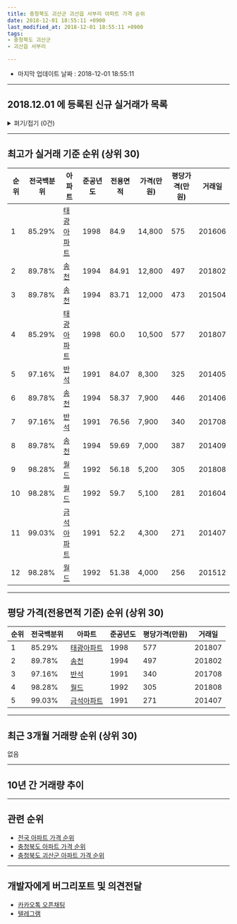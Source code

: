 ```yaml
---
title: 충청북도 괴산군 괴산읍 서부리 아파트 가격 순위
date: 2018-12-01 18:55:11 +0900
last_modified_at: 2018-12-01 18:55:11 +0900
tags:
- 충청북도 괴산군
- 괴산읍 서부리

---
```


* 마지막 업데이트 날짜 : 2018-12-01 18:55:11

---

## 2018.12.01 에 등록된 신규 실거래가 목록

<details>
<summary>펴기/접기 (0건)</summary>
<div markdown="1">

|아파트|전국백분위|준공년도|전용면적|가격(만원)|평당가격(만원)|거래일|
|---|---|---|---|---|---|---|
|없음|||||||


</div>
</details>

---

## 최고가 실거래 기준 순위 (상위 30)


|순위|전국백분위|아파트|준공년도|전용면적|가격(만원)|평당가격(만원)|거래일|
|---|---|---|---|---|---|---|---|
|1|85.29%|[태광아파트](https://search.naver.com/search.naver?query=%EC%B6%A9%EC%B2%AD%EB%B6%81%EB%8F%84+%EA%B4%B4%EC%82%B0%EA%B5%B0+%EA%B4%B4%EC%82%B0%EC%9D%8D+%EC%84%9C%EB%B6%80%EB%A6%AC+%ED%83%9C%EA%B4%91%EC%95%84%ED%8C%8C%ED%8A%B8)|1998|84.9|14,800|575|201606|
|2|89.78%|[송천](https://search.naver.com/search.naver?query=%EC%B6%A9%EC%B2%AD%EB%B6%81%EB%8F%84+%EA%B4%B4%EC%82%B0%EA%B5%B0+%EA%B4%B4%EC%82%B0%EC%9D%8D+%EC%84%9C%EB%B6%80%EB%A6%AC+%EC%86%A1%EC%B2%9C)|1994|84.91|12,800|497|201802|
|3|89.78%|[송천](https://search.naver.com/search.naver?query=%EC%B6%A9%EC%B2%AD%EB%B6%81%EB%8F%84+%EA%B4%B4%EC%82%B0%EA%B5%B0+%EA%B4%B4%EC%82%B0%EC%9D%8D+%EC%84%9C%EB%B6%80%EB%A6%AC+%EC%86%A1%EC%B2%9C)|1994|83.71|12,000|473|201504|
|4|85.29%|[태광아파트](https://search.naver.com/search.naver?query=%EC%B6%A9%EC%B2%AD%EB%B6%81%EB%8F%84+%EA%B4%B4%EC%82%B0%EA%B5%B0+%EA%B4%B4%EC%82%B0%EC%9D%8D+%EC%84%9C%EB%B6%80%EB%A6%AC+%ED%83%9C%EA%B4%91%EC%95%84%ED%8C%8C%ED%8A%B8)|1998|60.0|10,500|577|201807|
|5|97.16%|[반석](https://search.naver.com/search.naver?query=%EC%B6%A9%EC%B2%AD%EB%B6%81%EB%8F%84+%EA%B4%B4%EC%82%B0%EA%B5%B0+%EA%B4%B4%EC%82%B0%EC%9D%8D+%EC%84%9C%EB%B6%80%EB%A6%AC+%EB%B0%98%EC%84%9D)|1991|84.07|8,300|325|201405|
|6|89.78%|[송천](https://search.naver.com/search.naver?query=%EC%B6%A9%EC%B2%AD%EB%B6%81%EB%8F%84+%EA%B4%B4%EC%82%B0%EA%B5%B0+%EA%B4%B4%EC%82%B0%EC%9D%8D+%EC%84%9C%EB%B6%80%EB%A6%AC+%EC%86%A1%EC%B2%9C)|1994|58.37|7,900|446|201406|
|7|97.16%|[반석](https://search.naver.com/search.naver?query=%EC%B6%A9%EC%B2%AD%EB%B6%81%EB%8F%84+%EA%B4%B4%EC%82%B0%EA%B5%B0+%EA%B4%B4%EC%82%B0%EC%9D%8D+%EC%84%9C%EB%B6%80%EB%A6%AC+%EB%B0%98%EC%84%9D)|1991|76.56|7,900|340|201708|
|8|89.78%|[송천](https://search.naver.com/search.naver?query=%EC%B6%A9%EC%B2%AD%EB%B6%81%EB%8F%84+%EA%B4%B4%EC%82%B0%EA%B5%B0+%EA%B4%B4%EC%82%B0%EC%9D%8D+%EC%84%9C%EB%B6%80%EB%A6%AC+%EC%86%A1%EC%B2%9C)|1994|59.69|7,000|387|201409|
|9|98.28%|[월드](https://search.naver.com/search.naver?query=%EC%B6%A9%EC%B2%AD%EB%B6%81%EB%8F%84+%EA%B4%B4%EC%82%B0%EA%B5%B0+%EA%B4%B4%EC%82%B0%EC%9D%8D+%EC%84%9C%EB%B6%80%EB%A6%AC+%EC%9B%94%EB%93%9C)|1992|56.18|5,200|305|201808|
|10|98.28%|[월드](https://search.naver.com/search.naver?query=%EC%B6%A9%EC%B2%AD%EB%B6%81%EB%8F%84+%EA%B4%B4%EC%82%B0%EA%B5%B0+%EA%B4%B4%EC%82%B0%EC%9D%8D+%EC%84%9C%EB%B6%80%EB%A6%AC+%EC%9B%94%EB%93%9C)|1992|59.7|5,100|281|201604|
|11|99.03%|[금석아파트](https://search.naver.com/search.naver?query=%EC%B6%A9%EC%B2%AD%EB%B6%81%EB%8F%84+%EA%B4%B4%EC%82%B0%EA%B5%B0+%EA%B4%B4%EC%82%B0%EC%9D%8D+%EC%84%9C%EB%B6%80%EB%A6%AC+%EA%B8%88%EC%84%9D%EC%95%84%ED%8C%8C%ED%8A%B8)|1991|52.2|4,300|271|201407|
|12|98.28%|[월드](https://search.naver.com/search.naver?query=%EC%B6%A9%EC%B2%AD%EB%B6%81%EB%8F%84+%EA%B4%B4%EC%82%B0%EA%B5%B0+%EA%B4%B4%EC%82%B0%EC%9D%8D+%EC%84%9C%EB%B6%80%EB%A6%AC+%EC%9B%94%EB%93%9C)|1992|51.38|4,000|256|201512|


---

## 평당 가격(전용면적 기준) 순위 (상위 30)


|순위|전국백분위|아파트|준공년도|평당가격(만원)|거래일|
|---|---|---|---|---|---|
|1|85.29%|[태광아파트](https://search.naver.com/search.naver?query=%EC%B6%A9%EC%B2%AD%EB%B6%81%EB%8F%84+%EA%B4%B4%EC%82%B0%EA%B5%B0+%EA%B4%B4%EC%82%B0%EC%9D%8D+%EC%84%9C%EB%B6%80%EB%A6%AC+%ED%83%9C%EA%B4%91%EC%95%84%ED%8C%8C%ED%8A%B8)|1998|577|201807|
|2|89.78%|[송천](https://search.naver.com/search.naver?query=%EC%B6%A9%EC%B2%AD%EB%B6%81%EB%8F%84+%EA%B4%B4%EC%82%B0%EA%B5%B0+%EA%B4%B4%EC%82%B0%EC%9D%8D+%EC%84%9C%EB%B6%80%EB%A6%AC+%EC%86%A1%EC%B2%9C)|1994|497|201802|
|3|97.16%|[반석](https://search.naver.com/search.naver?query=%EC%B6%A9%EC%B2%AD%EB%B6%81%EB%8F%84+%EA%B4%B4%EC%82%B0%EA%B5%B0+%EA%B4%B4%EC%82%B0%EC%9D%8D+%EC%84%9C%EB%B6%80%EB%A6%AC+%EB%B0%98%EC%84%9D)|1991|340|201708|
|4|98.28%|[월드](https://search.naver.com/search.naver?query=%EC%B6%A9%EC%B2%AD%EB%B6%81%EB%8F%84+%EA%B4%B4%EC%82%B0%EA%B5%B0+%EA%B4%B4%EC%82%B0%EC%9D%8D+%EC%84%9C%EB%B6%80%EB%A6%AC+%EC%9B%94%EB%93%9C)|1992|305|201808|
|5|99.03%|[금석아파트](https://search.naver.com/search.naver?query=%EC%B6%A9%EC%B2%AD%EB%B6%81%EB%8F%84+%EA%B4%B4%EC%82%B0%EA%B5%B0+%EA%B4%B4%EC%82%B0%EC%9D%8D+%EC%84%9C%EB%B6%80%EB%A6%AC+%EA%B8%88%EC%84%9D%EC%95%84%ED%8C%8C%ED%8A%B8)|1991|271|201407|


---

## 최근 3개월 거래량 순위 (상위 30)

없음

---

## 10년 간 거래량 추이


<div style="width:100%;">
    <canvas id="deal_progress" height="250"></canvas>
</div>

<script>
new Chart(document.getElementById("deal_progress"), {
    type: 'line',
    data: {
        labels: ['200812','200901','200902','200903','200904','200905','200906','200907','200908','200909','200910','200911','200912','201001','201002','201003','201004','201005','201006','201007','201008','201009','201010','201011','201012','201101','201102','201103','201104','201105','201106','201107','201108','201109','201110','201111','201112','201201','201202','201203','201204','201205','201206','201207','201208','201209','201210','201211','201212','201301','201302','201303','201304','201305','201306','201307','201308','201309','201310','201311','201312','201401','201402','201403','201404','201405','201406','201407','201408','201409','201410','201411','201412','201501','201502','201503','201504','201505','201506','201507','201508','201509','201510','201511','201512','201601','201602','201603','201604','201605','201606','201607','201608','201609','201610','201611','201612','201701','201702','201703','201704','201705','201706','201707','201708','201709','201710','201711','201712','201801','201802','201803','201804','201805','201806','201807','201808','201809','201810','201811','201812'],
        datasets: [{
            label: '실거래 수',
            pointRadius: 1,
            data: [0, 0, 6, 1, 1, 1, 1, 1, 3, 1, 2, 1, 1, 0, 1, 1, 0, 0, 1, 2, 1, 0, 0, 3, 2, 0, 0, 1, 2, 1, 3, 1, 0, 1, 3, 1, 4, 4, 2, 0, 5, 3, 2, 0, 0, 1, 0, 3, 1, 0, 1, 1, 1, 2, 2, 4, 0, 1, 3, 0, 3, 1, 0, 0, 1, 3, 1, 4, 3, 3, 2, 3, 1, 1, 2, 2, 2, 1, 3, 3, 1, 0, 2, 3, 2, 0, 2, 2, 1, 2, 1, 0, 3, 4, 0, 0, 3, 1, 0, 2, 0, 1, 2, 0, 1, 1, 1, 1, 1, 2, 2, 2, 0, 2, 0, 2, 2, 1, 0, 0, 0],
            borderColor: "rgba(255, 201, 14, 1)",
            backgroundColor: "rgba(255, 201, 14, 0.5)",
            fill: true,
        }]
    },
    options: {
        responsive: true,
        title: {
            display: true,
            text: '10년간 거래량 추이'
        },
        tooltips: {
            mode: 'index',
            intersect: false,
        },
        hover: {
            mode: 'nearest',
            intersect: true
        },
        scales: {
            xAxes: [{
                display: true,
                scaleLabel: {
                    display: true,
                    labelString: '년/월'
                }
            }],
            yAxes: [{
                display: true,
                ticks: {
                    suggestedMin: 0,
                },
                scaleLabel: {
                    display: true,
                    labelString: '실거래 수'
                }
            }]
        }
    }
});

</script>


---

## 관련 순위

- [전국 아파트 가격 순위](https://inasie.github.io/apt-ranking/전국)
- [충청북도 아파트 가격 순위](https://inasie.github.io/apt-ranking/충청북도)
- [충청북도 괴산군 아파트 가격 순위](https://inasie.github.io/apt-ranking/충청북도-괴산군)


---

## 개발자에게 버그리포트 및 의견전달

- [카카오톡 오픈채팅](https://open.kakao.com/o/gLJUAP4)
- [텔레그램](https://t.me/inasie)

